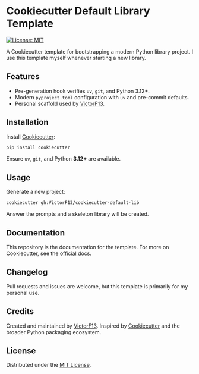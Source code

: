 # Cookiecutter Default Library Template

[![License: MIT](https://img.shields.io/badge/License-MIT-yellow.svg)](LICENSE)

A Cookiecutter template for bootstrapping a modern Python library project. I
use this template myself whenever starting a new library.

## Features

- Pre-generation hook verifies `uv`, `git`, and Python 3.12+.
- Modern `pyproject.toml` configuration with `uv` and pre-commit defaults.
- Personal scaffold used by [VictorF13](https://github.com/VictorF13).

## Installation

Install [Cookiecutter](https://cookiecutter.readthedocs.io/en/latest/):

```bash
pip install cookiecutter
```

Ensure `uv`, `git`, and Python **3.12+** are available.

## Usage

Generate a new project:

```bash
cookiecutter gh:VictorF13/cookiecutter-default-lib
```

Answer the prompts and a skeleton library will be created.

## Documentation

This repository is the documentation for the template. For more on Cookiecutter,
see the [official docs](https://cookiecutter.readthedocs.io/en/latest/).

## Changelog

Pull requests and issues are welcome, but this template is primarily for my
personal use.

## Credits

Created and maintained by [VictorF13](https://github.com/VictorF13). Inspired by
[Cookiecutter](https://cookiecutter.readthedocs.io/en/latest/) and the broader
Python packaging ecosystem.

## License

Distributed under the [MIT License](LICENSE).

